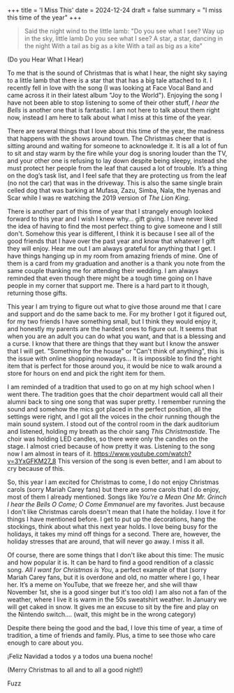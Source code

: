 +++
title = 'I Miss This'
date = 2024-12-24
draft = false
summary = "I miss this time of the year"
+++

>Said the night wind to the little lamb:
"Do you see what I see?
Way up in the sky, little lamb
Do you see what I see?
A star, a star, dancing in the night
With a tail as big as a kite
With a tail as big as a kite"

(Do you Hear What I Hear)

To me that is the sound of Christmas that is what I hear, the night sky saying to a little lamb that there is a star that that has a big tale attached to it. I recently fell in love with the song (I was looking at Face Vocal Band and came across it in their latest album "Joy to the World"). Enjoying the song I have not been able to stop listening to some of their other stuff, *I hear the Bells* is another one that is fantastic. I am not here to talk about them right now, instead I am here to talk about what I miss at this time of the year. 

There are several things that I love about this time of the year, the madness that happens with the shows around town. The Christmas cheer that is sitting around and waiting for someone to acknowledge it. It is all a lot of fun to sit and stay warm by the fire while your dog is snoring louder than the TV, and your other one is refusing to lay down despite being sleepy, instead she must protect her people from the leaf that caused a lot of trouble. It’s a thing on the dog’s task list, and I feel safe that they are protecting us from the leaf (no not the car) that was in the driveway. This is also the same single brain celled dog that was barking at Mufasa, Zazu, Simba, Nala, the hyenas and Scar while I was re watching the 2019 version of *The Lion King*.  

There is another part of this time of year that I strangely enough looked forward to this year and I wish I knew why... gift giving. I have never liked the idea of having to find the most perfect thing to give someone and I still don't. Somehow this year is different, I think it is because I see all of the good friends that I have over the past year and know that whatever I gift they will enjoy. Hear me out I am always grateful for anything that I get. I have things hanging up in my room from amazing friends of mine. One of them is a card from my graduation and another is a thank you note from the same couple thanking me for attending their wedding. I am always reminded that even though there might be a tough time going on I have people in my corner that support me. There is a hard part to it though, returning those gifts.

This year I am trying to figure out what to give those around me that I care and support and do the same back to me. For my brother I got it figured out, for my two friends I have something small, but I think they would enjoy it, and honestly my parents are the hardest ones to figure out. It seems that when you are an adult you can do what you want, and that is a blessing and a curse. I know that there are things that they want but I know the answer that I will get. "Something for the house" or "Can't think of anything", this is the issue with online shopping nowadays... It is impossible to find the right item that is perfect for those around you, it would be nice to walk around a store for hours on end and pick the right item for them.

I am reminded of a tradition that used to go on at my high school when I went there. The tradition goes that the choir department would call all their alumni back to sing one song that was super pretty. I remember running the sound and somehow the mics got placed in the perfect position, all the settings were right, and I got all the voices in the choir running though the main sound system. I stood out of the control room in the dark auditorium and listened, holding my breath as the choir sang *This Christmastide*. The choir was holding LED candles, so there were only the candles on the stage. I almost cried because of how pretty it was. Listening to the song now I am almost in tears of it. 
https://www.youtube.com/watch?v=3YxGFKM27_8 
This version of the song is even better, and I am about to cry because of this. 

So, this year I am excited for Christmas to come, I do not enjoy Christmas carols (sorry Mariah Carey fans) but there are some carols that I do enjoy, most of them I already mentioned. Songs like *You're a Mean One Mr. Grinch* *I hear the Bells* *O Come; O Come Emmanuel* are my favorites. Just because I don't like Christmas carols doesn't mean that I hate the holiday. I love it for things I have mentioned before. I get to put up the decorations, hang the stockings, think about what this next year holds. I love being busy for the holidays, it takes my mind off things for a second. There are, however, the holiday stresses that are around, that will never go away. I miss it all. 

Of course, there are some things that I don't like about this time: 
The music and how popular it is. It can be hard to find a good rendition of a classic song. *All I want for Christmas is You*, a perfect example of that (sorry Mariah Carey fans, but it is overdone and old, no matter where I go, I hear her. It’s a meme on YouTube, that we freeze her, and she will thaw November 1st, she is a good singer but it's too old) 
I am also not a fan of the weather, where I live it is warm in the 50s sweatshirt weather. In January we will get caked in snow. It gives me an excuse to sit by the fire and play on the Nintendo switch.... (wait, this might be in the wrong category) 

Despite there being the good and the bad, I love this time of year, a time of tradition, a time of friends and family. Plus, a time to see those who care enough to care about you. 

¡Feliz Navidad a todos y a todos una buena noche! 

(Merry Christmas to all and to all a good night!) 

Fuzz

